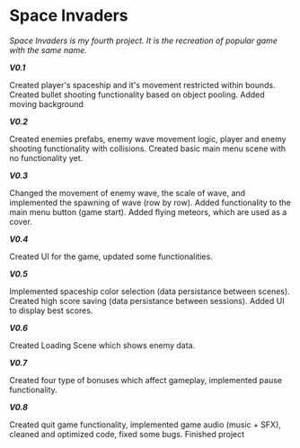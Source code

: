 # Space Invaders

_Space Invaders is my fourth project. It is the recreation of popular game with the same name._

***V0.1***

Created player's spaceship and it's movement restricted within bounds. Created bullet shooting functionality based on object pooling.
Added moving background

***V0.2***

Created enemies prefabs, enemy wave movement logic, player and enemy shooting functionality with collisions. Created basic main menu scene with no functionality yet.

***V0.3***

Changed the movement of enemy wave, the scale of wave, and implemented the spawning of wave (row by row). Added functionality to the main menu button (game start). Added flying meteors, which are used as a cover.

***V0.4***

Created UI for the game, updated some functionalities.

***V0.5***

Implemented spaceship color selection (data persistance between scenes). Created high score saving (data persistance between sessions). Added UI to display best scores.

***V0.6***

Created Loading Scene which shows enemy data.

***V0.7***

Created four type of bonuses which affect gameplay, implemented pause functionality.

***V0.8***

Created quit game functionality, implemented game audio (music + SFX), cleaned and optimized code, fixed some bugs. 
Finished project
